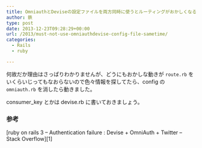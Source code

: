 ```yaml
---
title: OmniauthとDeviseの設定ファイルを両方同時に使うとルーティングがおかしくなる
author: 鉄
type: post
date: 2013-12-23T09:28:29+00:00
url: /2013/must-not-use-omniauthdevise-config-file-sametime/
categories:
  - Rails
  - ruby

---
```

何故だか理由はさっぱりわかりませんが、どうにもおかしな動きが `route.rb` をいくらいじってもなおらないので色々情報を探してたら、config の `omniauth.rb` を消したら動きました。

consumer_key とかは devise.rb に書いておきましょう。

### 参考

[ruby on rails 3 &#8211; Authentication failure : Devise + OmniAuth + Twitter &#8211; Stack Overflow][1]

